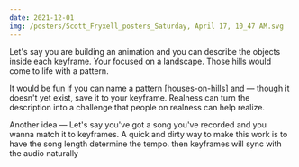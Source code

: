 ```yaml
---
date: 2021-12-01
img: /posters/Scott_Fryxell_posters_Saturday, April 17, 10_47 AM.svg
---
```


Let's say you are building an animation and you can describe the objects inside each keyframe. Your focused on a landscape. Those hills would come to life with a pattern.

It would be fun if you can name a pattern [houses-on-hills] and — though it doesn't yet exist, save it to your keyframe. Realness can turn the description into a challenge that people on realness can help realize.

Another idea — Let's say you've got a song you've recorded and you wanna match it to keyframes. A quick and dirty way to make this work is to have the song length determine the tempo. then keyframes will sync with the audio naturally
